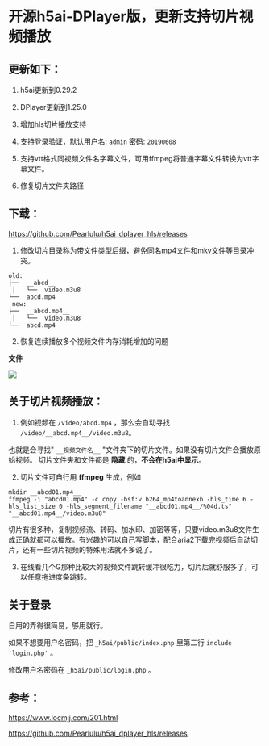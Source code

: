# 开源h5ai-DPlayer版，更新支持切片视频播放


## 更新如下：

1. h5ai更新到0.29.2

2. DPlayer更新到1.25.0

3. 增加hls切片播放支持

4. 支持登录验证，默认用户名: `admin` 密码: `20190608`

5. 支持vtt格式同视频文件名字幕文件，可用ffmpeg将普通字幕文件转换为vtt字幕文件。

6. 修复切片文件夹路径

## 下载：

https://github.com/Pearlulu/h5ai_dplayer_hls/releases

1. 修改切片目录称为带文件类型后缀，避免同名mp4文件和mkv文件等目录冲突。
```
old:
├──  __abcd__
 │   └──  video.m3u8
└──  abcd.mp4
 new:
├──  __abcd.mp4__
 │   └──  video.m3u8
└──  abcd.mp4
```
2. 恢复连续播放多个视频文件内存消耗增加的问题

**文件**


![](https://www.locmjj.com/wp-content/uploads/image/20190612/1560338041849554.png)

## 关于切片视频播放：

1. 例如视频在 `/video/abcd.mp4` ，那么会自动寻找 `/video/__abcd.mp4__/video.m3u8`。

也就是会寻找" `__视频文件名__` "文件夹下的切片文件。如果没有切片文件会播放原始视频。
切片文件夹和文件都是 **隐藏** 的，**不会在h5ai中显示**。

2. 切片文件可自行用 **ffmpeg** 生成，例如

```
mkdir __abcd01.mp4__
ffmpeg -i "abcd01.mp4" -c copy -bsf:v h264_mp4toannexb -hls_time 6 -hls_list_size 0 -hls_segment_filename "__abcd01.mp4__/%04d.ts" "__abcd01.mp4__/video.m3u8"
```

切片有很多种，复制视频流、转码、加水印、加密等等，只要video.m3u8文件生成正确就都可以播放。有兴趣的可以自己写脚本，配合aria2下载完视频后自动切片，还有一些切片视频的特殊用法就不多说了。

3. 在线看几个G那种比较大的视频文件跳转缓冲很吃力，切片后就舒服多了，可以任意拖进度条跳转。

## 关于登录

自用的弄得很简易，够用就行。

如果不想要用户名密码，把 `_h5ai/public/index.php` 里第二行 `include 'login.php'` 。

修改用户名密码在 `_h5ai/public/login.php` 。



## 参考：
https://www.locmjj.com/201.html

https://github.com/Pearlulu/h5ai_dplayer_hls/releases
